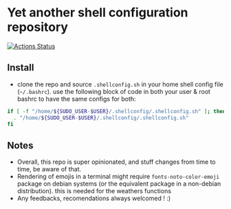 # Yet another shell configuration repository

[![Actions Status](https://github.com/replicajune/shellconfig/workflows/Shellcheck/badge.svg)](https://github.com/replicajune/shellconfig/actions)

## Install

- clone the repo and source `.shellconfig.sh` in your home shell config file (`~/.bashrc`). use the following block of code in both your user & root bashrc to have the same configs for both:

``` sh
if [ -f "/home/${SUDO_USER-$USER}/.shellconfig/.shellconfig.sh" ]; then
  . "/home/${SUDO_USER-$USER}/.shellconfig/.shellconfig.sh"
fi
```

## Notes

- Overall, this repo is super opinionated, and stuff changes from time to time, be aware of that.
- Rendering of emojis in a terminal might require `fonts-noto-color-emoji` package on debian systems (or the equivalent package in a non-debian distribution). this is needed for the weathers functions
- Any feedbacks, recomendations always welcomed ! :)
